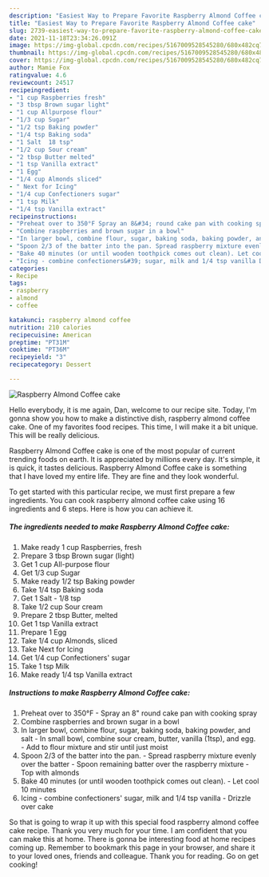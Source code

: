 ```yaml
---
description: "Easiest Way to Prepare Favorite Raspberry Almond Coffee cake"
title: "Easiest Way to Prepare Favorite Raspberry Almond Coffee cake"
slug: 2739-easiest-way-to-prepare-favorite-raspberry-almond-coffee-cake
date: 2021-11-18T23:34:26.091Z
image: https://img-global.cpcdn.com/recipes/5167009528545280/680x482cq70/raspberry-almond-coffee-cake-recipe-main-photo.jpg
thumbnail: https://img-global.cpcdn.com/recipes/5167009528545280/680x482cq70/raspberry-almond-coffee-cake-recipe-main-photo.jpg
cover: https://img-global.cpcdn.com/recipes/5167009528545280/680x482cq70/raspberry-almond-coffee-cake-recipe-main-photo.jpg
author: Mamie Fox
ratingvalue: 4.6
reviewcount: 24517
recipeingredient:
- "1 cup Raspberries fresh"
- "3 tbsp Brown sugar light"
- "1 cup Allpurpose flour"
- "1/3 cup Sugar"
- "1/2 tsp Baking powder"
- "1/4 tsp Baking soda"
- "1 Salt  18 tsp"
- "1/2 cup Sour cream"
- "2 tbsp Butter melted"
- "1 tsp Vanilla extract"
- "1 Egg"
- "1/4 cup Almonds sliced"
- " Next for Icing"
- "1/4 cup Confectioners sugar"
- "1 tsp Milk"
- "1/4 tsp Vanilla extract"
recipeinstructions:
- "Preheat over to 350°F Spray an 8&#34; round cake pan with cooking spray"
- "Combine raspberries and brown sugar in a bowl"
- "In larger bowl, combine flour, sugar, baking soda, baking powder, and salt In small bowl, combine sour cream, butter, vanilla (1tsp), and egg. Add to flour mixture and stir until just moist"
- "Spoon 2/3 of the batter into the pan. Spread raspberry mixture evenly over the batter Spoon remaining batter over the raspberry mixture Top with almonds"
- "Bake 40 minutes (or until wooden toothpick comes out clean). Let cool 10 minutes"
- "Icing - combine confectioners&#39; sugar, milk and 1/4 tsp vanilla Drizzle over cake"
categories:
- Recipe
tags:
- raspberry
- almond
- coffee

katakunci: raspberry almond coffee 
nutrition: 210 calories
recipecuisine: American
preptime: "PT31M"
cooktime: "PT36M"
recipeyield: "3"
recipecategory: Dessert

---
```



![Raspberry Almond Coffee cake](https://img-global.cpcdn.com/recipes/5167009528545280/680x482cq70/raspberry-almond-coffee-cake-recipe-main-photo.jpg)

Hello everybody, it is me again, Dan, welcome to our recipe site. Today, I'm gonna show you how to make a distinctive dish, raspberry almond coffee cake. One of my favorites food recipes. This time, I will make it a bit unique. This will be really delicious.



Raspberry Almond Coffee cake is one of the most popular of current trending foods on earth. It is appreciated by millions every day. It's simple, it is quick, it tastes delicious. Raspberry Almond Coffee cake is something that I have loved my entire life. They are fine and they look wonderful.


To get started with this particular recipe, we must first prepare a few ingredients. You can cook raspberry almond coffee cake using 16 ingredients and 6 steps. Here is how you can achieve it.

<!--inarticleads1-->

##### The ingredients needed to make Raspberry Almond Coffee cake:

1. Make ready 1 cup Raspberries, fresh
1. Prepare 3 tbsp Brown sugar (light)
1. Get 1 cup All-purpose flour
1. Get 1/3 cup Sugar
1. Make ready 1/2 tsp Baking powder
1. Take 1/4 tsp Baking soda
1. Get 1 Salt - 1/8 tsp
1. Take 1/2 cup Sour cream
1. Prepare 2 tbsp Butter, melted
1. Get 1 tsp Vanilla extract
1. Prepare 1 Egg
1. Take 1/4 cup Almonds, sliced
1. Take  Next for Icing
1. Get 1/4 cup Confectioners&#39; sugar
1. Take 1 tsp Milk
1. Make ready 1/4 tsp Vanilla extract




<!--inarticleads2-->

##### Instructions to make Raspberry Almond Coffee cake:

1. Preheat over to 350°F - Spray an 8&#34; round cake pan with cooking spray
1. Combine raspberries and brown sugar in a bowl
1. In larger bowl, combine flour, sugar, baking soda, baking powder, and salt - In small bowl, combine sour cream, butter, vanilla (1tsp), and egg. - Add to flour mixture and stir until just moist
1. Spoon 2/3 of the batter into the pan. - Spread raspberry mixture evenly over the batter - Spoon remaining batter over the raspberry mixture - Top with almonds
1. Bake 40 minutes (or until wooden toothpick comes out clean). - Let cool 10 minutes
1. Icing - combine confectioners&#39; sugar, milk and 1/4 tsp vanilla - Drizzle over cake




So that is going to wrap it up with this special food raspberry almond coffee cake recipe. Thank you very much for your time. I am confident that you can make this at home. There is gonna be interesting food at home recipes coming up. Remember to bookmark this page in your browser, and share it to your loved ones, friends and colleague. Thank you for reading. Go on get cooking!
